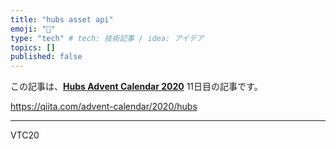 ```yaml
---
title: "hubs asset api"
emoji: "🐥"
type: "tech" # tech: 技術記事 / idea: アイデア
topics: []
published: false
---
```


この記事は、[**Hubs Advent Calendar 2020**](https://qiita.com/advent-calendar/2020/hubs) 11日目の記事です。

https://qiita.com/advent-calendar/2020/hubs

---

VTC20
